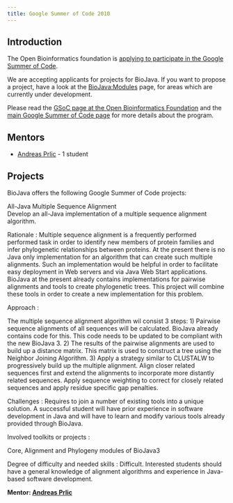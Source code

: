```yaml
---
title: Google Summer of Code 2010
---
```


Introduction
------------

The Open Bioinformatics foundation is [applying to participate in the
Google Summer of
Code](http://www.open-bio.org/wiki/Google_Summer_of_Code).

We are accepting applicants for projects for BioJava. If you want to
propose a project, have a look at the <BioJava:Modules> page, for areas
which are currently under development.

Please read the [GSoC page at the Open Bioinformatics
Foundation](http://www.open-bio.org/wiki/Google_Summer_of_Code) and the
[main Google Summer of Code page](http://code.google.com/soc) for more
details about the program.

Mentors
-------

-   [ Andreas Prlic](Andreas_Prlic "wikilink") - 1 student

Projects
--------

BioJava offers the following Google Summer of Code projects:

All-Java Multiple Sequence Alignment  
Develop an all-Java implementation of a multiple sequence alignment
algorithm.

<!-- -->

Rationale : Multiple sequence alignment is a frequently performed performed task in order to identify new members of protein families and infer phylogenetic relationships between proteins. At the present there is no Java only implementation for an algorithm that can create such multiple alignments. Such an implementation would be helpful in order to facilitate easy deployment in Web servers and via Java Web Start applications. BioJava at the present already contains implementations for pairwise alignments and tools to create phylogenetic trees. This project will combine these tools in order to create a new implementation for this problem.  

<!-- -->

Approach :  

The multiple sequence alignment algorithm wil consist 3 steps: 1)
Pairwise sequence alignments of all sequences will be calculated.
BioJava already contains code for this. This code needs to be updated to
be compliant with the new BioJava 3. 2) The results of the pairwise
alignments are used to build up a distance matrix. This matrix is used
to construct a tree using the Neighbor Joining Algorithm. 3) Apply a
strategy similar to CLUSTALW to progressively build up the multiple
alignment. Align closer related sequences first and extend the
alignments to incorporate more distantly related sequences. Apply
sequence weighting to correct for closely related sequences and apply
residue specific gap penalties.

Challenges : Requires to join a number of existing tools into a unique solution. A successful student will have prior experience in software development in Java and will have to learn and modify various tools already provided through BioJava.  

<!-- -->

Involved toolkits or projects :  

Core, Alignment and Phylogeny modules of BioJava3

Degree of difficulty and needed skills : Difficult. Interested students should have a general knowledge of alignment algorithms and experience in Java-based software development.  

<!-- -->

  
**Mentor: [ Andreas Prlic](Andreas_Prlic "wikilink")**


